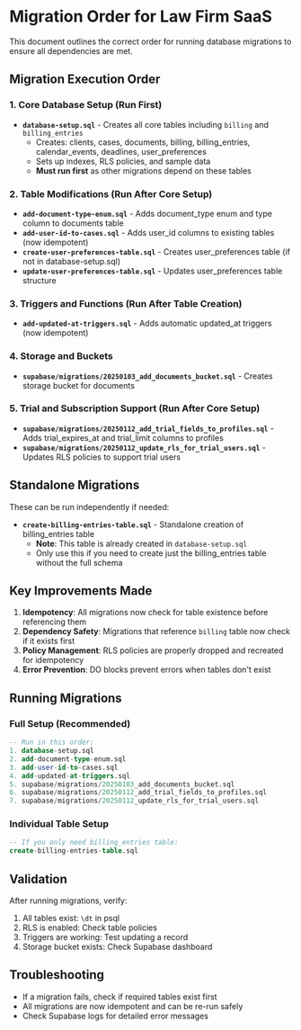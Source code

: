 # Migration Order for Law Firm SaaS

This document outlines the correct order for running database migrations to ensure all dependencies are met.

## Migration Execution Order

### 1. Core Database Setup (Run First)
- **`database-setup.sql`** - Creates all core tables including `billing` and `billing_entries`
  - Creates: clients, cases, documents, billing, billing_entries, calendar_events, deadlines, user_preferences
  - Sets up indexes, RLS policies, and sample data
  - **Must run first** as other migrations depend on these tables

### 2. Table Modifications (Run After Core Setup)
- **`add-document-type-enum.sql`** - Adds document_type enum and type column to documents table
- **`add-user-id-to-cases.sql`** - Adds user_id columns to existing tables (now idempotent)
- **`create-user-preferences-table.sql`** - Creates user_preferences table (if not in database-setup.sql)
- **`update-user-preferences-table.sql`** - Updates user_preferences table structure

### 3. Triggers and Functions (Run After Table Creation)
- **`add-updated-at-triggers.sql`** - Adds automatic updated_at triggers (now idempotent)

### 4. Storage and Buckets
- **`supabase/migrations/20250103_add_documents_bucket.sql`** - Creates storage bucket for documents

### 5. Trial and Subscription Support (Run After Core Setup)
- **`supabase/migrations/20250112_add_trial_fields_to_profiles.sql`** - Adds trial_expires_at and trial_limit columns to profiles
- **`supabase/migrations/20250112_update_rls_for_trial_users.sql`** - Updates RLS policies to support trial users

## Standalone Migrations

These can be run independently if needed:

- **`create-billing-entries-table.sql`** - Standalone creation of billing_entries table
  - **Note**: This table is already created in `database-setup.sql`
  - Only use this if you need to create just the billing_entries table without the full schema

## Key Improvements Made

1. **Idempotency**: All migrations now check for table existence before referencing them
2. **Dependency Safety**: Migrations that reference `billing` table now check if it exists first
3. **Policy Management**: RLS policies are properly dropped and recreated for idempotency
4. **Error Prevention**: DO blocks prevent errors when tables don't exist

## Running Migrations

### Full Setup (Recommended)
```sql
-- Run in this order:
1. database-setup.sql
2. add-document-type-enum.sql
3. add-user-id-to-cases.sql
4. add-updated-at-triggers.sql
5. supabase/migrations/20250103_add_documents_bucket.sql
6. supabase/migrations/20250112_add_trial_fields_to_profiles.sql
7. supabase/migrations/20250112_update_rls_for_trial_users.sql
```

### Individual Table Setup
```sql
-- If you only need billing_entries table:
create-billing-entries-table.sql
```

## Validation

After running migrations, verify:
1. All tables exist: `\dt` in psql
2. RLS is enabled: Check table policies
3. Triggers are working: Test updating a record
4. Storage bucket exists: Check Supabase dashboard

## Troubleshooting

- If a migration fails, check if required tables exist first
- All migrations are now idempotent and can be re-run safely
- Check Supabase logs for detailed error messages
